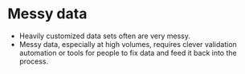 <!-- DM Where we fit : Messy data -->

# Messy data

- Heavily customized data sets often are very messy. 
- Messy data, especially at high volumes, requires clever validation automation or tools for people to fix data and feed it back into the process.

